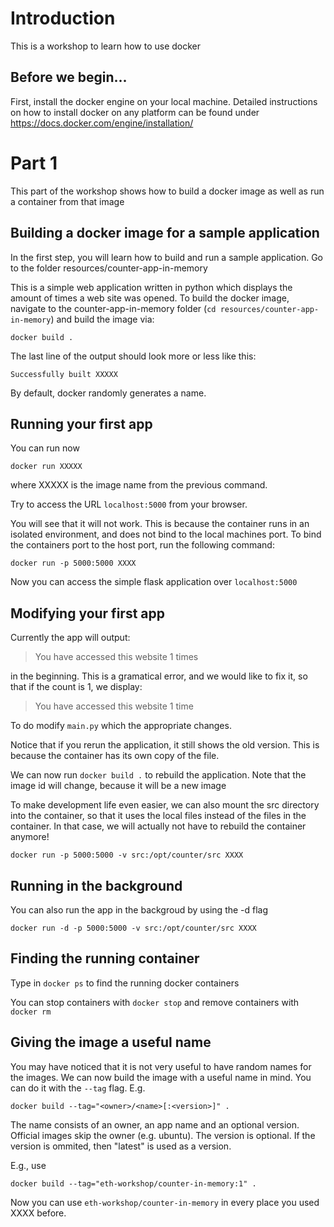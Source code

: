 # Introduction

This is a workshop to learn how to use docker

## Before we begin...

First, install the docker engine on your local machine. Detailed instructions on how to install docker on any platform can be found under https://docs.docker.com/engine/installation/

# Part 1

This part of the workshop shows how to build a docker image as well as run a container from that image

## Building a docker image for a sample application

In the first step, you will learn how to build and run a sample application. Go to the folder resources/counter-app-in-memory

This is a simple web application written in python which displays the amount of times a web site was opened. To build the docker image, navigate to the counter-app-in-memory folder (`cd resources/counter-app-in-memory`) and build the image via:

```
docker build .
```

The last line of the output should look more or less like this:

```
Successfully built XXXXX
```

By default, docker randomly generates a name.


## Running your first app

You can run now

```
docker run XXXXX
```

where XXXXX is the image name from the previous command.

Try to access the URL `localhost:5000` from your browser.

You will see that it will not work. This is because the container runs in an isolated environment, and does not bind to the local machines port. To bind the containers port to the host port, run the following command:

```
docker run -p 5000:5000 XXXX
```

Now you can access the simple flask application over `localhost:5000`


## Modifying your first app

Currently the app will output:

> You have accessed this website 1 times

in the beginning. This is a gramatical error, and we would like to fix it, so that if the count is 1, we display:

> You have accessed this website 1 time

To do modify `main.py` which the appropriate changes.


Notice that if you rerun the application, it still shows the old version. This is because the container has its own copy of the file. 

We can now run `docker build .` to rebuild the application. Note that the image id will change, because it will be a new image

To make development life even easier, we can also mount the src directory into the container, so that it uses the local files instead of the files in the container. In that case, we will actually not have to rebuild the container anymore!

```
docker run -p 5000:5000 -v src:/opt/counter/src XXXX
```

## Running in the background

You can also run the app in the backgroud by using the -d flag

```
docker run -d -p 5000:5000 -v src:/opt/counter/src XXXX
```

## Finding the running container

Type in `docker ps` to find the running docker containers

You can stop containers with `docker stop` and remove containers with `docker rm`

## Giving the image a useful name

You may have noticed that it is not very useful to have random names for the images. We can now build the image with a useful name in mind. You can do it with the `--tag` flag. E.g.

```
docker build --tag="<owner>/<name>[:<version>]" .
```

The name consists of an owner, an app name and an optional version. Official images skip the owner (e.g. ubuntu). The version is optional. If the version is ommited, then "latest" is used as a version.

E.g., use

```
docker build --tag="eth-workshop/counter-in-memory:1" .
```

Now you can use `eth-workshop/counter-in-memory` in every place you used XXXX before.